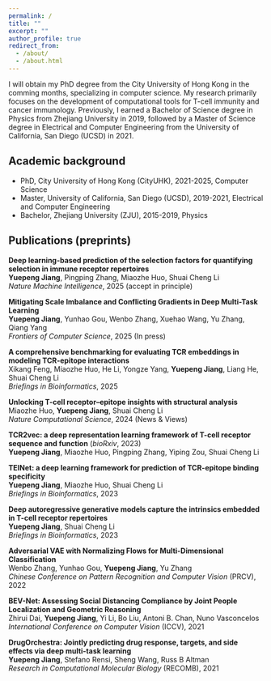 ```yaml
---
permalink: /
title: ""
excerpt: ""
author_profile: true
redirect_from:
  - /about/
  - /about.html
---
```

I will obtain my PhD degree from the City University of Hong Kong in the comming months, specializing in computer science. My research primarily focuses on the development of computational tools for T-cell immunity and cancer immunology. Previously, I earned a Bachelor of Science degree in Physics from Zhejiang University in 2019, followed by a Master of Science degree in Electrical and Computer Engineering from the University of California, San Diego (UCSD) in 2021. <br />

<!-- A little bit of myself: I grew up in Shenzhen, a wonderful city in China. Playing the violin and sports are used to be my daily routine before my undergraduate study and I have earned the Level 10 Certification of Violin at my early age. I'm a life-long lover of the video game “Fantasy Westward Journey” (梦幻西游). Welcome to my [BiliBili channel!](https://space.bilibili.com/484406122?spm_id_from=333.1007.0.0). <br /> -->

<!-- [Resume)](https://jiangdada1221.github.io/files/CV_2021fall.pdf), updated in 2021-10 <br /> -->


## Academic background
- PhD, City University of Hong Kong (CityUHK), 2021-2025, Computer Science <br />
- Master, University of California, San Diego (UCSD), 2019-2021, Electrical and Computer Engineering <br />
- Bachelor, Zhejiang University (ZJU), 2015-2019, Physics

## Publications (preprints) 
__Deep learning-based prediction of the selection factors for quantifying selection in immune receptor repertoires__ <br />
__Yuepeng Jiang__, Pingping Zhang, Miaozhe Huo, Shuai Cheng Li <br />
_Nature Machine Intelligence_, 2025 (accept in principle) <br />

__Mitigating Scale Imbalance and Conflicting Gradients in Deep Multi-Task Learning__ <br />
__Yuepeng Jiang__, Yunhao Gou, Wenbo Zhang, Xuehao Wang, Yu Zhang, Qiang Yang <br /> 
_Frontiers of Computer Science_, 2025 (In press) <br /> 

__A comprehensive benchmarking for evaluating TCR embeddings in modeling TCR-epitope interactions__ <br />
Xikang Feng, Miaozhe Huo, He Li, Yongze Yang, __Yuepeng Jiang__, Liang He, Shuai Cheng Li <br />
_Briefings in Bioinformatics_, 2025 <br />

__Unlocking T-cell receptor–epitope insights with structural analysis__ <br />
Miaozhe Huo, __Yuepeng Jiang__, Shuai Cheng Li <br />
_Nature Computational Science_, 2024 (News & Views) <br />

__TCR2vec: a deep representation learning framework of T-cell receptor sequence and function__ (_bioRxiv_, 2023) <br />
__Yuepeng Jiang__, Miaozhe Huo, Pingping Zhang, Yiping Zou, Shuai Cheng Li <br /> 

__TEINet: a deep learning framework for prediction of TCR-epitope binding specificity__  <br />
__Yuepeng Jiang__, Miaozhe Huo, Shuai Cheng Li <br /> 
_Briefings in Bioinformatics_, 2023 <br />

__Deep autoregressive generative models capture the intrinsics embedded in T-cell receptor repertoires__ <br />
__Yuepeng Jiang__, Shuai Cheng Li <br /> 
_Briefings in Bioinformatics_, 2023 <br />

__Adversarial VAE with Normalizing Flows for Multi-Dimensional Classification__ <br />
Wenbo Zhang, Yunhao Gou, __Yuepeng Jiang__, Yu Zhang <br /> 
_Chinese Conference on Pattern Recognition and Computer Vision_ (PRCV), 2022 <br />

__BEV-Net: Assessing Social Distancing Compliance by Joint People Localization and Geometric Reasoning__  <br />
Zhirui Dai, __Yuepeng Jiang__, Yi Li, Bo Liu, Antoni B. Chan, Nuno Vasconcelos <br /> 
_International Conference on Computer Vision_ (ICCV), 2021 <br />

__DrugOrchestra: Jointly predicting drug response, targets, and side effects via deep multi-task learning__ <br />
__Yuepeng Jiang__, Stefano Rensi, Sheng Wang, Russ B Altman <br /> 
_Research in Computational Molecular Biology_ (RECOMB), 2021 <br />
